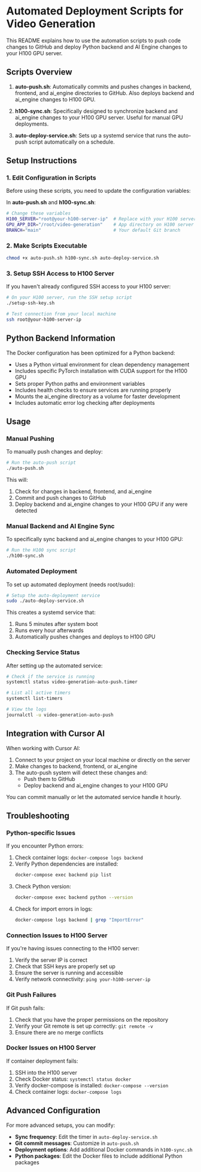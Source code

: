 # Automated Deployment Scripts for Video Generation

This README explains how to use the automation scripts to push code changes to GitHub and deploy Python backend and AI Engine changes to your H100 GPU server.

## Scripts Overview

1. **auto-push.sh**: Automatically commits and pushes changes in backend, frontend, and ai_engine directories to GitHub. Also deploys backend and ai_engine changes to H100 GPU.

2. **h100-sync.sh**: Specifically designed to synchronize backend and ai_engine changes to your H100 GPU server. Useful for manual GPU deployments.

3. **auto-deploy-service.sh**: Sets up a systemd service that runs the auto-push script automatically on a schedule.

## Setup Instructions

### 1. Edit Configuration in Scripts

Before using these scripts, you need to update the configuration variables:

In **auto-push.sh** and **h100-sync.sh**:
```bash
# Change these variables
H100_SERVER="root@your-h100-server-ip"  # Replace with your H100 server IP
GPU_APP_DIR="/root/video-generation"    # App directory on H100 server
BRANCH="main"                           # Your default Git branch
```

### 2. Make Scripts Executable

```bash
chmod +x auto-push.sh h100-sync.sh auto-deploy-service.sh
```

### 3. Setup SSH Access to H100 Server

If you haven't already configured SSH access to your H100 server:

```bash
# On your H100 server, run the SSH setup script
./setup-ssh-key.sh

# Test connection from your local machine
ssh root@your-h100-server-ip
```

## Python Backend Information

The Docker configuration has been optimized for a Python backend:

- Uses a Python virtual environment for clean dependency management
- Includes specific PyTorch installation with CUDA support for the H100 GPU
- Sets proper Python paths and environment variables
- Includes health checks to ensure services are running properly
- Mounts the ai_engine directory as a volume for faster development
- Includes automatic error log checking after deployments

## Usage

### Manual Pushing

To manually push changes and deploy:

```bash
# Run the auto-push script
./auto-push.sh
```

This will:
1. Check for changes in backend, frontend, and ai_engine
2. Commit and push changes to GitHub
3. Deploy backend and ai_engine changes to your H100 GPU if any were detected

### Manual Backend and AI Engine Sync

To specifically sync backend and ai_engine changes to your H100 GPU:

```bash
# Run the H100 sync script
./h100-sync.sh
```

### Automated Deployment

To set up automated deployment (needs root/sudo):

```bash
# Setup the auto-deployment service
sudo ./auto-deploy-service.sh
```

This creates a systemd service that:
1. Runs 5 minutes after system boot
2. Runs every hour afterwards
3. Automatically pushes changes and deploys to H100 GPU

### Checking Service Status

After setting up the automated service:

```bash
# Check if the service is running
systemctl status video-generation-auto-push.timer

# List all active timers
systemctl list-timers

# View the logs
journalctl -u video-generation-auto-push
```

## Integration with Cursor AI

When working with Cursor AI:

1. Connect to your project on your local machine or directly on the server
2. Make changes to backend, frontend, or ai_engine
3. The auto-push system will detect these changes and:
   - Push them to GitHub
   - Deploy backend and ai_engine changes to your H100 GPU

You can commit manually or let the automated service handle it hourly.

## Troubleshooting

### Python-specific Issues

If you encounter Python errors:

1. Check container logs: `docker-compose logs backend`
2. Verify Python dependencies are installed:
   ```bash
   docker-compose exec backend pip list
   ```
3. Check Python version: 
   ```bash
   docker-compose exec backend python --version
   ```
4. Check for import errors in logs:
   ```bash
   docker-compose logs backend | grep "ImportError"
   ```

### Connection Issues to H100 Server

If you're having issues connecting to the H100 server:

1. Verify the server IP is correct
2. Check that SSH keys are properly set up
3. Ensure the server is running and accessible
4. Verify network connectivity: `ping your-h100-server-ip`

### Git Push Failures

If Git push fails:

1. Check that you have the proper permissions on the repository
2. Verify your Git remote is set up correctly: `git remote -v`
3. Ensure there are no merge conflicts

### Docker Issues on H100 Server

If container deployment fails:

1. SSH into the H100 server
2. Check Docker status: `systemctl status docker`
3. Verify docker-compose is installed: `docker-compose --version`
4. Check container logs: `docker-compose logs`

## Advanced Configuration

For more advanced setups, you can modify:

- **Sync frequency**: Edit the timer in `auto-deploy-service.sh`
- **Git commit messages**: Customize in `auto-push.sh`
- **Deployment options**: Add additional Docker commands in `h100-sync.sh`
- **Python packages**: Edit the Docker files to include additional Python packages 